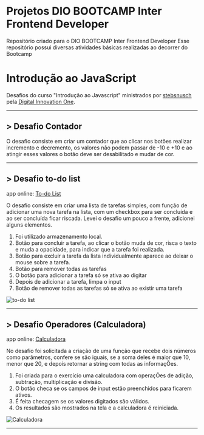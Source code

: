 # Projetos DIO BOOTCAMP Inter Frontend Developer
Repositório criado para o DIO BOOTCAMP Inter Frontend Developer
Esse repositório possui diversas atividades básicas realizadas ao decorrer do Bootcamp

# Introdução ao JavaScript
Desafios do curso "Introdução ao Javascript" ministrados por [stebsnusch](https://github.com/stebsnusch/basecamp-javascript)  pela [Digital Innovation One](https://web.dio.me/track/inter-frontend-developer).
***

## > Desafio Contador
O desafio consiste em criar um contador que ao clicar nos botões realizar incremento e decremento, os valores não podem passar de -10 e +10 e ao atingir esses valores o botão deve ser desabilitado e mudar de cor.
***

## > Desafio to-do list
app online: [To-do List](https://)

O desafio consiste em criar uma lista de tarefas simples, com função de  adicionar uma nova tarefa na lista, com um checkbox para ser concluída e ao ser concluída ficar riscada.
Levei o desafio um pouco a frente, adicionei alguns elementos.

1. Foi utilizado armazenamento local.
2. Botão para concluir a tarefa, ao clicar o botão muda de cor, risca o texto e muda a opacidade, para indicar que a tarefa foi realizada.
3. Botão para excluir a tarefa da lista individualmente aparece ao deixar o mouse sobre a tarefa.
4. Botão para remover todas as tarefas
5. O botão para adicionar a tarefa só se ativa ao digitar
6. Depois de adicionar a tarefa, limpa o input
7. Botão de remover todas as tarefas só se ativa ao existir uma tarefa

![to-do list](https://to-do%20list.png)
***

## > Desafio Operadores (Calculadora)
app online: [Calculadora](https://)

No desafio foi solicitada a criação de uma função que recebe dois números como parâmetros, confere se são iguais, se a soma deles é maior que 10, menor que 20, e depois retornar a string com todas as informaçÕes.

1. Foi criada para o exercício uma calculadora com operaçÕes de adição, subtração, multiplicação e divisão.
2. O botão checa se os campos de input estão preenchidos para ficarem ativos.
3. É feita checagem se os valores digitados são válidos.
4. Os resultados são mostrados na tela e a calculadora é reiniciada.

![Calculadora](https://calculadora.png) 
***
